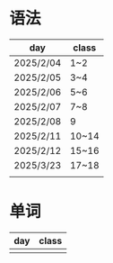 # 语法

| day       | class |
| --------- | ----- |
| 2025/2/04 | 1~2   |
| 2025/2/05 | 3~4   |
| 2025/2/06 | 5~6   |
| 2025/2/07 | 7~8   |
| 2025/2/08 | 9     |
| 2025/2/11 | 10~14 |
| 2025/2/12 | 15~16 |
| 2025/3/23 | 17~18 |
|           |       |

# 单词

| day | class |
| --- | ----- |
|     |       |
